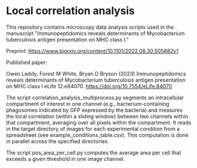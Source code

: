 # Local correlation analysis
This repository contains microscopy data analysis scripts used in the manuscript "Immunopeptidomics reveals determinants of Mycobacterium tuberculosis antigen presentation on MHC class I." 

Preprint: https://www.biorxiv.org/content/10.1101/2022.08.30.505882v1

Published paper:

Owen Leddy, Forest M White, Bryan D Bryson (2023) Immunopeptidomics reveals determinants of Mycobacterium tuberculosis antigen presentation on MHC class I eLife 12:e84070. https://doi.org/10.7554/eLife.84070

The script correlation_analysis_multiprocess.py segments an intracellular compartment of interest in one channel (e.g., bacterium-containing phagosomes indicated by GFP expressed by the bacteria) and measures the local correlation (within a sliding window) between two channels within that compartment, averaging over all pixels within the compartment. It reads in the target directory of images for each experimental condition from a spreadsheet (see example_conditions_table.csv). This computation is done in parallel across the specified directories.

The script pos_area_per_cell.py computes the average area per cell that exceeds a given threshold in one image channel.

